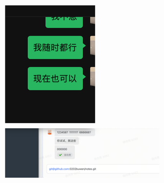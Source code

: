 ![image-20240307175756954](.md.assets/image-20240307175756954.png)

![image-20240307180307009](.md.assets/image-20240307180307009.png)